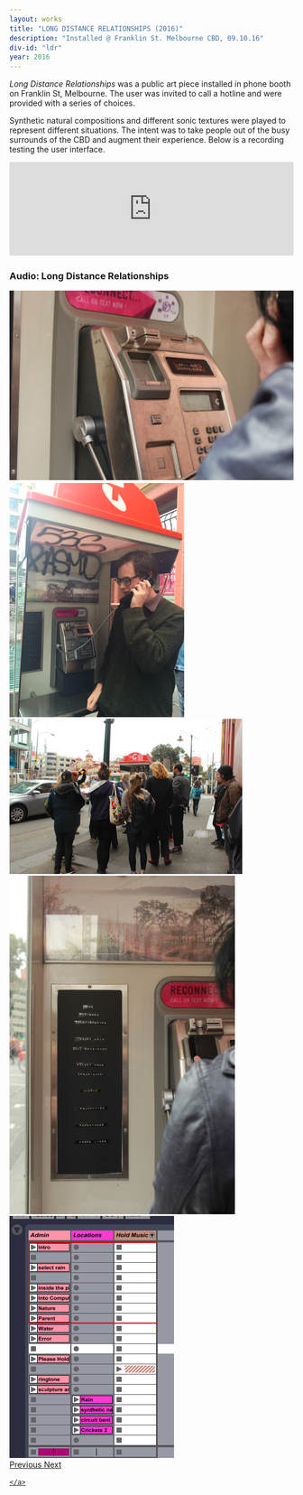 ```yaml
---
layout: works
title: "LONG DISTANCE RELATIONSHIPS (2016)"
description: "Installed @ Franklin St. Melbourne CBD, 09.10.16"
div-id: "ldr"
year: 2016
---
```



*Long Distance Relationships* was a public art piece installed in phone booth on Franklin St, Melbourne. The user was invited to call a hotline and were provided with a series of choices. 

Synthetic natural
compositions and different sonic textures were played to represent different situations. The intent was to take people out of the busy surrounds of the CBD and augment their experience. Below is a recording testing the user interface.



<iframe width="100%" height="166" scrolling="no" frameborder="no" src="https://w.soundcloud.com/player/?url=https%3A//api.soundcloud.com/tracks/284510426&amp;color=ff5500"></iframe>

### Audio: Long Distance Relationships



<div id="ldrgallery" class="carousel slide" data-ride="carousel" data-interval="false">
    <div class="carousel-inner">
        <div class="carousel-item active">
            <img class="d-block w-100" src="./images/ldr3.jpg" alt="Second slide">
        </div>
        <div class="carousel-item ">
            <img class="d-block w-100" src="./images/ldr1.png" alt="Third slide">
        </div>
        <div class="carousel-item">
            <img class="d-block w-100" src="./images/ldr2.png" alt="Fourth slide">
        </div>
        <div class="carousel-item ">
            <img class="d-block w-100" src="./images/ldr4.jpg" alt="Fourth slide">
        </div>
        <div class="carousel-item">
            <img class="d-block w-100" src="./images/ldr.png" alt="Fourth slide">
        </div>
    </div>
    <a class="carousel-control-prev" href="#ldrgallery" role="button" data-slide="prev">
        <span class="carousel-control-prev-icon" aria-hidden="true"></span>
        <span class="sr-only">Previous</span>
    </a>
    <a class="carousel-control-next" href="#ldrgallery" role="button" data-slide="next">
        <span class="carousel-control-next-icon" aria-hidden="true"></span>
        <span class="sr-only">Next</span>


    </a>
</div>

